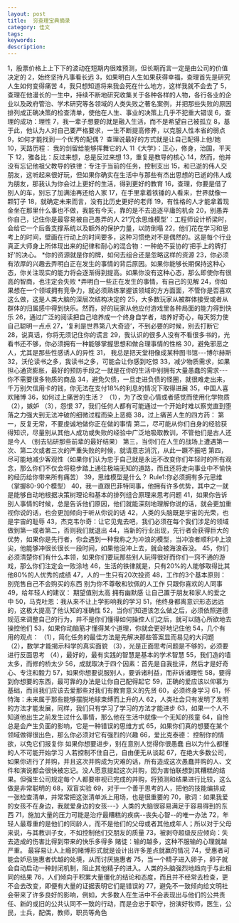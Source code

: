 ```yaml
---
layout: post
title:  穷查理宝典摘录
category: 佳文
tags: 
keywords:
description:
---
```


1，股票价格上上下下的波动在短期内很难预测，但长期而言一定是由公司的价值决定的
2，始终坚持凡事看长远
3，如果明白人生如果获得幸福，查理首先是研究人生如何变得痛苦
4，我只想知道将来我会死在什么地方，这样我就不会去了
5，查理在他漫长的一生中，持续不断地研究收集关于各种各样的人物，各行各业的企业以及政府管治、学术研究等各领域的人类失败之著名案例，并把那些失败的原因排列成正确决策的检查清单，使他在人生、事业的决策上几乎不犯重大错误
6，查理的成功：理性
7，我一辈子想要的就是融入生活，而不是希望自己被孤立
8，基于此，他认为人对自己要严格要求，一生不断提高修养，以克服人性本省的弱点
9，如何才能找到一个优秀的配偶？  查理说最好的方式就是让自己配得上他/她
10，天路历程： 我的剑留给能够挥舞它的人
11《大学》：正心，修身，治国，平天下
12，雅各比：反过来想，总是反过来想
13，重复是教导的核心
14，然而，他并没有忘记他祖父教导的铁律：专注于当前的任务，控制支出
15，和已逝的伟人交朋友，这听起来很好玩，但如果你确实在生活中与那些有杰出思想的已逝的伟人成为朋友，那我认为你会过上更好的生活，得到更好的教育
16，查理，你要是借了别人的车，别忘了加满油再还给人家
17，在手里拿着铁锤的人看来，世界就像一颗钉子
18，就确定未来而言，没有比历史更好的老师
19，有性格的人才能拿着现金坐在那里什么事也不做，我能有今天，靠的是不去追逐平庸的机会
20，别愚弄你自己，记住你是最容易被自己愚弄的人
21‘冗余思维模型’：工程师设计桥梁时，会给它一个后备支撑系统以及额外的保护力量，以防倒塌
22，他们花在学习和思考上的时间，壁画在行动上的时间要多，这种习惯绝对不是偶然的。这是每个行业真正大师身上所体现出来的纪律和耐心的混合物：一种绝不妥协的‘把手上的牌打好’的决心。
*你的资源就是你的牌，如何去组合还是忽略这样的资源
23，你必须有浓厚的兴趣去弄明白正在发生的事情的背后原因。如果你能够长期保持这种心态，你关注现实的能力将会逐渐得到提高。如果你没有这种心态，那么即使你有很高的智商，也注定会失败
*弄明白一些正在发生的事情，有自己的见解
24，你如果想在一个领域拥有竞争力，就必须熟练掌握该领域的方方面面，不管你是否喜欢这么做，这是人类大脑的深层次结构决定的
25，大多数玩家从被群体接受或者从群体的归属感中得到快乐。然而，好的玩家从他应付游戏里各种局面的能力得到快乐
26，通过广泛的阅读把自己培养成一个终身自学者，培养好奇心，每天努力使自己聪明一点点
27，‘复利是世界第八大奇迹’，不到必要的时候，别去打断它
28，说真话，你将无须记住你的谎言
29，我认识的很多人没有不看很多书的，光看书还不够，你必须拥有一种能够掌握思想和做合理事情的性格
30，避免邪恶之人，尤其是那些性感诱人的异性
31， 我总是把天堂相像成某种图书馆---博尔赫斯
32，沃伦读书之多，我读书之多，可能会让你感到吃惊
33，减少物质需求，如果担心通货膨胀，最好的预防手段之一就是在你的生活中别拥有大量愚蠢的需求---你不需要很多物质的商品
34，避免欠债，一旦走进负债的怪圈，就很难走出来，千万别欠信用卡的钱，你无法在支付18%的利息的情况下取得进展
35，中国人喜欢赌博
36，如何过上痛苦的生活？
    （1），为了改变心情或者感觉而使用化学物质
    （2），嫉妒
    （3），怨恨
37，我们任何人都有可能通过一个开始时难以察觉直到堕落之力强大到无法冲破的细微过程而染上恶瘾
38，过上痛苦人生的四方药：
    第一，反复无常，不要虔诚地做你正在做的事情
    第二，尽可能从你们自身的经验获得知识，尽量别从其他人成功或失败的经验中广泛地吸取教训，不管他们是古人还是今人  （别去钻研那些前辈的最好结果）
    第三，当你们在人生的战场上遭遇第一次、第二次或者三次的严重失败的时候，就请意志消沉，从此一蹶不振吧
    第四，尽可能地减少客观性（如果你们认为忠于自己就是永远不改变你们年轻时的所有观念，那么你们不仅会将稳步踏上通往极端无知的道路，而且还将走向事业中不愉快的经历给你带来所有痛苦）
 39，思维模型是什么？
    Rule1:你必须拥有多元思维（掌握80-90个模型）
40，我一直跟巴菲特同事，他拥有许多优势，其中之一就是能够自动地根据决策树理论和基本的排列组合原理来思考问题
41，如果你告诉别人事情的时候，总是告诉他们原因，他们就能深刻地理解你说的话，就会更加重视你说的话，也会更加倾向于听从你说的话
42，人类的头脑既是宇宙的光荣，也是宇宙的耻辱
43，杰克韦尔奇：让它见鬼去吧，我们必须在每个我们涉足的领域做到第一或者第二，否则我们就退出
44，当新的行业出现，先行者会获得巨大的优势，如果你是先行者，你会遇到一种我称之为冲浪的模型，当冲浪者顺利冲上浪尖，他能够冲很长很长一段时间，如果他没冲上去，就会被海浪吞没。
45，你们必须清楚你们有什么本领，如果你们要玩那些别人玩得很好而你们一窍不通的游戏，那么你们注定会一败涂地
46，生活的铁律就是，只有20%的人能够取得比其他80%的人优秀的成绩
47，人的一生只有20次投资
48，工作的3个基本原则：
    别兜售自己不会购买的东西
    别为你不尊敬和钦佩的人工作
    只跟你喜欢的人同事
49，给年轻人的建议：
    期望值别太高
    拥有幽默感
    让自己置于朋友和家人的爱之中
50，马克吐恩：我从来不让上学影响我的学习
51，他终身都离意识形态远远的，这极大提高了他认知的准确性
52，当你们知道该怎么做之后，必须依照道德规范来调整自己的行为，并不是你们懂得如何操控人们之后，就可以随心所欲地去操控他们
53，如果你动脑筋才懂得某个道理，你就会更好地记住他
54，几个有用的观点：
    （1），简化任务的最佳方法是先解决那些答案显而易见的大问题
    （2），数学才能揭示科学的真实面貌
    （3），光是正面思考问题是不够的，必须要进行反面思考
    （4），最好的，最有实践的智慧是基本的学术智慧
55，我们造的墙太多，而修的桥太少
56，成就取决于四个因素：首先是自我批评，然后才是好奇心、专注和毅力
57，如果你想要说服别人，要诉诸利益，而非诉诸理性
58，要得到你想要的东西，最可靠的办法是让你自己配得起它
59，正确的爱应该以仰慕为基础，而且我们应该去爱那些对我们有教育意义的先贤
60，必须终身学习
61，怀特海：未来属于那些能够摆脱地球束缚而上升的人
62，人类社会只有发明了发明的方法才能发展，同样，我们只有学习了学习的方法才能进步
63，如果一个人不知道他出生之前发生过什么事情，那么他在生活中就像一个无知的孩童
64，自怜总是会产生负面的影响，它是一种错误的思维方式
65，如果你们真的想要在某个领域做得很出色，那么你必须对它有强烈的兴趣
66，爱比克泰德： 控制你的情欲，以免它们报复你
                 如果你想要进步，别在意别人觉得你很愚蠢
                 自以为什么都懂的人不可能开始学习
                 人若控制不住自己，自由便无从谈起
67，在绝大多数公司，如果你进行了并购，并且这次并购成为灾难的话，所有造成这次愚蠢并购的人、文件和演说都会很快被忘记。没人愿意提起这次并购，因为害怕联想到其糟糕的结果。但强生公司规定每个人都要审视已完成的并购，将预测和结果进行比较，这么做是非常聪明的
68，双盲实验
69，对于一个善于思考的人，把他的技能编排成一张检查清单，并常常把这张清单派上用场，也是很重要的
70，歌词：如果我爱的女孩不在身边，我就爱身边的女孩---》人类的大脑很容易满足于容易得到的东西
71，施加大量的压力可能是治疗最糟糕的疾病--丧失心智--的唯一办法
72，年轻人最尊重的是他们的同龄人，而不是他们的父母或者其他成年人；所以对于父母来说，与其教训子女，不如控制他们交朋友的质量
73，被剥夺超级反应倾向：失去造成的伤害比得到带来的快乐多得多
    赌徒：输的越多，这种不服输的心理就越严重。 最容易让人上瘾的赌博形式就是设计出许多差点就赢的情况
74，受惠者可能会妒忌施惠者优越的处境，从而讨厌施惠者
75，当一个精子进入卵子，卵子就会自动启动一种封闭机制，阻止其他精子的进入。人类的头脑强烈地趋向于与此相同的结果
76，人们倾向于积累大量僵化的结论和态度，而且并不经常去检查，更不会去改变，即便有大量的证据表明它们是错误的
77，避免不一致倾向给文明社会带来了许多良好的影响，例如，大多数人在生活中不会表现出与他们的公共责任、新的或旧的公共认同不一致的行动，而是会忠于职守，扮演好牧师，医生，公民，士兵，配偶，教师，职员等角色    

